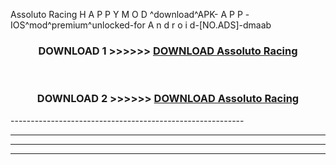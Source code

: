  Assoluto Racing  H A P P Y M O D ^download^APK- A P P -IOS^mod^premium^unlocked-for A n d r o i d-[NO.ADS]-dmaab



<div align="center">

<h3>DOWNLOAD 1 >>>>>> <a href="https://en-mod.web.app/?en= Assoluto Racing ">DOWNLOAD Assoluto Racing  </a></h3><br>

<h3>DOWNLOAD 2 >>>>>> <a href="https://en-mod.web.app/?en= Assoluto Racing ">DOWNLOAD Assoluto Racing  </a></h3>

</div>
----------------------------------------------------------

----------------------------------------------------------

----------------------------------------------------------

----------------------------------------------------------



